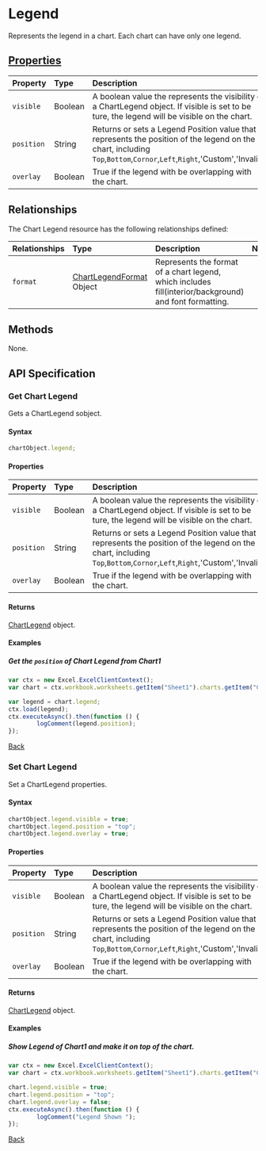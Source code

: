 # Legend
Represents the legend in a chart. Each chart can have only one legend.

## [Properties](#get-chart-legend)

| Property         | Type    |Description|Notes |
|:-----------------|:--------|:----------|:-----|
| `visible` | Boolean |A boolean value the represents the visibility of a ChartLegend object. If visible is set to be ture, the legend will be visible on the chart. |  |
| `position` | String |Returns or sets a Legend Position value that represents the position of the legend on the chart, including `Top`,`Bottom`,`Cornor`,`Left`,`Right`,'Custom','Invalid'| Legend.position |
| `overlay` | Boolean |True if the legend with be overlapping with the chart. | Legend.IncludeInLayout |


## Relationships
The Chart Legend resource has the following relationships defined:

| Relationships    | Type    |Description|Notes |
|:-----------------|:--------|:----------|:-----|
| `format`          |[ChartLegendFormat](chartLegendrangeformat.md) Object | Represents the format of a chart legend, which includes fill(interior/background) and font formatting.
     

## Methods
None.

## API Specification 
### Get Chart Legend

Gets a ChartLegend sobject.

#### Syntax
```js
chartObject.legend;
```
#### Properties
| Property         | Type    |Description| 
|:-----------------|:--------|:----------|
| `visible` | Boolean |A boolean value the represents the visibility of a ChartLegend object. If visible is set to be ture, the legend will be visible on the chart. |  
| `position` | String |Returns or sets a Legend Position value that represents the position of the legend on the chart, including `Top`,`Bottom`,`Cornor`,`Left`,`Right`,'Custom','Invalid'| 
| `overlay` | Boolean |True if the legend with be overlapping with the chart. | 

#### Returns

[ChartLegend](resources/chartLegend.md) object. 

#### Examples

##### Get the `position` of Chart Legend from Chart1
```js
var ctx = new Excel.ExcelClientContext();
var chart = ctx.workbook.worksheets.getItem("Sheet1").charts.getItem("Chart1");	

var legend = chart.legend;
ctx.load(legend);
ctx.executeAsync().then(function () {
		logComment(legend.position);
});
```

[Back](#properties)

### Set Chart Legend

Set a ChartLegend properties.

#### Syntax

```js
chartObject.legend.visible = true;
chartObject.legend.position = "top"; 
chartObject.legend.overlay = true;
```

#### Properties
| Property         | Type    |Description| 
|:-----------------|:--------|:----------|
| `visible` | Boolean |A boolean value the represents the visibility of a ChartLegend object. If visible is set to be ture, the legend will be visible on the chart. |  
| `position` | String |Returns or sets a Legend Position value that represents the position of the legend on the chart, including `Top`,`Bottom`,`Cornor`,`Left`,`Right`,'Custom','Invalid'| 
| `overlay` | Boolean |True if the legend with be overlapping with the chart. | 

#### Returns
[ChartLegend](resources/chartLegend.md) object. 


#### Examples

##### Show Legend of Chart1 and make it on top of the chart.
```js
var ctx = new Excel.ExcelClientContext();
var chart = ctx.workbook.worksheets.getItem("Sheet1").charts.getItem("Chart1");	

chart.legend.visible = true;
chart.legend.position = "top"; 
chart.legend.overlay = false; 
ctx.executeAsync().then(function () {
		logComment("Legend Shown ");
});
``` 
[Back](#properties)